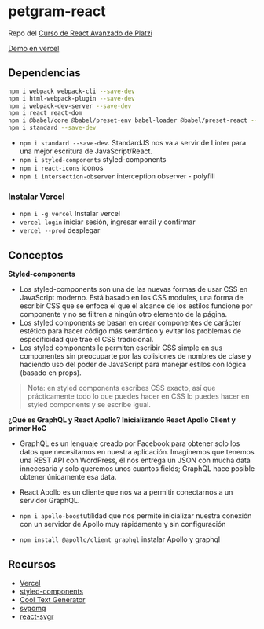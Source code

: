 # petgram-react
Repo del [Curso de React Avanzado de Platzi](https://platzi.com/clases/react-avanzado/)

[Demo en vercel](https://petgram-hectormoreira.vercel.app/)

## Dependencias
```sh
npm i webpack webpack-cli --save-dev
npm i html-webpack-plugin --save-dev
npm i webpack-dev-server --save-dev
npm i react react-dom
npm i @babel/core @babel/preset-env babel-loader @babel/preset-react --save-dev
npm i standard --save-dev
```
- `npm i standard --save-dev`. StandardJS nos va a servir de Linter para una mejor escritura de JavaScript/React.
- `npm i styled-components` styled-components
- `npm i react-icons` iconos
- `npm i intersection-observer` interception observer - polyfill

### Instalar Vercel
- `npm i -g vercel` Instalar vercel 
- `vercel login` iniciar sesión, ingresar email y confirmar
- `vercel --prod` desplegar

## Conceptos
**Styled-components**
- Los styled-components son una de las nuevas formas de usar CSS en JavaScript moderno. Está basado en los CSS modules, una forma de escribir CSS que se enfoca el que el alcance de los estilos funcione por componente y no se filtren a ningún otro elemento de la página.
- Los styled components se basan en crear componentes de carácter estético para hacer código más semántico y evitar los problemas de especificidad que trae el CSS tradicional.
- Los styled components le permiten escribir CSS simple en sus componentes sin preocuparte por las colisiones de nombres de clase y haciendo uso del poder de JavaScript para manejar estilos con lógica (basado en props).
>Nota: en styled components escribes CSS exacto, así que prácticamente todo lo que puedes hacer en CSS lo puedes hacer en styled components y se escribe igual.

**¿Qué es GraphQL y React Apollo? Inicializando React Apollo Client y primer HoC**
- GraphQL es un lenguaje creado por Facebook para obtener solo los datos que necesitamos en nuestra aplicación. Imaginemos que tenemos una REST API con WordPress, él nos entrega un JSON con mucha data innecesaria y solo queremos unos cuantos fields; GraphQL hace posible obtener únicamente esa data.

- React Apollo es un cliente que nos va a permitir conectarnos a un servidor GraphQL.

- `npm i apollo-boost`utilidad que nos permite inicializar nuestra conexión con un servidor de Apollo muy rápidamente y sin configuración
- `npm install @apollo/client graphql` instalar Apollo y graphql




## Recursos
- [Vercel](https://vercel.com/docs)
- [styled-components](https://styled-components.com/)
- [Cool Text Generator](https://maketext.io/)
- [svgomg](https://jakearchibald.github.io/svgomg/)
- [react-svgr](https://react-svgr.com/playground/)
